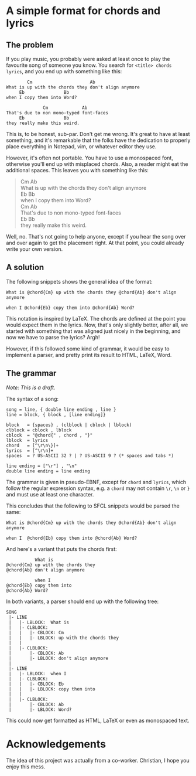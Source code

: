 # A simple format for chords and lyrics

## The problem
If you play music, you probably were asked at least once to play
the favourite song of someone you know. You search for
`<title> chords lyrics`, and you end up with something like this:


            Cm                      Ab
    What is up with the chords they don't align anymore
         Eb               Bb
    when I copy them into Word?

                  Cm             Ab
    That's due to non mono-typed font-faces
         Eb               Bb
    they really make this weird.

This is, to be honest, sub-par. Don't get me wrong. It's great to
have at least something, and it's remarkable that the folks have
the dedication to properly place everything in Notepad, vim, or
whatever editor they use.

However, it's often not portable. You have to use a monospaced font,
otherwise you'll end up with misplaced chords. Also, a reader might
eat the additional spaces. This leaves you with something like this:

> Cm                      Ab <br>
> What is up with the chords they don't align anymore <br>
>      Eb               Bb <br>
> when I copy them into Word? <br>
>               Cm             Ab <br>
> That's due to non mono-typed font-faces <br>
>      Eb               Bb <br>
> they really make this weird.

Well, no. That's not going to help anyone, except if you hear the
song over and over again to get the placement right. At that point,
you could already write your own version.

## A solution
The following snippets shows the general idea of the format:

    What is @chord{Cm} up with the chords they @chord{Ab} don't align anymore

    when I @chord{Eb} copy them into @chord{Ab} Word?

This notation is inspired by LaTeX. The chords are defined at the
point you would expect them in the lyrics. Now, that's only slightly
better, after all, we started with something that was aligned just
nicely in the beginning, and now we have to parse the lyrics? Argh!

However, if this followed some kind of grammar, it would be easy to
implement a parser, and pretty print its result to HTML, LaTeX, Word.

## The grammar
*Note: This is a draft.*

The syntax of a song:

    song = line, { double line ending , line }
    line = block, { block , [line ending]}

    block   = {spaces} , (clblock | cblock | lblock)
    clblock = cblock , lblock
    cblock  = "@chord{" , chord , "}"
    lblock  = lyrics
    chord   = [^\r\n\}]+
    lyrics  = [^\r\n]+
    spaces  = ? US-ASCII 32 ? | ? US-ASCII 9 ? (* spaces and tabs *)

    line ending = ["\r"] , "\n"
    double line ending = line ending

The grammar is given in pseudo-EBNF, except for `chord` and `lyrics`,
which follow the regular expression syntax, e.g. a `chord` may not
contain `\r`, `\n` or `}` and must use at least one character.

This concludes that the following to SFCL snippets would be parsed
the same:

    What is @chord{Cm} up with the chords they @chord{Ab} don't align anymore

    when I  @chord{Eb} copy them into @chord{Ab} Word?

And here's a variant that puts the chords first:

               What is
    @chord{Cm} up with the chords they
    @chord{Ab} don't align anymore

               when I
    @chord{Eb} copy them into
    @chord{Ab} Word?

In both variants, a parser should end up with the following tree:

    SONG
     |- LINE
     |   |- LBLOCK:  What is
     |   |- CLBLOCK:
     |   |   |- CBLOCK: Cm
     |   |   |- LBLOCK: up with the chords they
     |   |
     |   |- CLBLOCK:
     |       |- CBLOCK: Ab
     |       |- LBLOCK: don't align anymore
     |
     |- LINE
     |   |- LBLOCK:  when I
     |   |- CLBLOCK:
     |   |   |- CBLOCK: Eb
     |   |   |- LBLOCK: copy them into
     |   |
     |   |- CLBLOCK:
     |       |- CBLOCK: Ab
     |       |- LBLOCK: Word?

This could now get formatted as HTML, LaTeX or even as monospaced
text.

# Acknowledgements
The idea of this project was actually from a co-worker. Christian,
I hope you enjoy this mess.